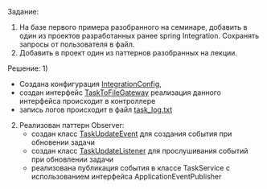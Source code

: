 Задание:
1) На базе первого примера разобранного на семинаре, добавить в один из проектов разработанных ранее spring Integration. Сохранять запросы от пользователя в файл.
2) Добавить в проект один из паттернов разобранных на лекции.

Решение:
1) 
   * Создана конфигурация [IntegrationConfig](sem5/src/main/java/ru/geekbrains/sem5/configuration/IntegrationConfig.java), 
   * создан интерфейс [TaskToFileGateway](sem5/src/main/java/ru/geekbrains/sem5/service/TaskToFileGateway.java) реализация данного интерфейса происходит в контроллере
   * запись логов происходит в файл [task_log.txt](logs/task_log.txt)
2) Реализован паттерн Observer:
   * создан класс [TaskUpdateEvent](sem5/src/main/java/ru/geekbrains/sem5/service/observer/TaskUpdateEvent.java) для создания события при обновении задачи
   * создан класс [TaskUpdateListener](sem5/src/main/java/ru/geekbrains/sem5/service/observer/TaskUpdateListener.java) для прослушивания событий при обновлении задачи
   * реализована публикация события в классе TaskService с использованием интерфейса ApplicationEventPublisher
